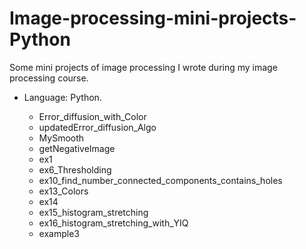 # Image-processing-mini-projects-Python
Some mini projects of image processing I wrote during my image processing course. 
* Language: Python.

  * Error_diffusion_with_Color
  * updatedError_diffusion_Algo
  * MySmooth
  * getNegativeImage
  * ex1
  * ex6_Thresholding
  * ex10_find_number_connected_components_contains_holes
  * ex13_Colors 
  * ex14
  * ex15_histogram_stretching
  * ex16_histogram_stretching_with_YIQ
  * example3

